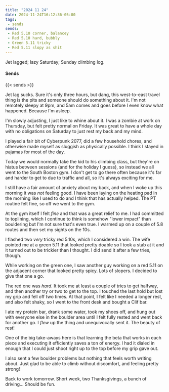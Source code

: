 ```yaml
---
title: "2024 11 24"
date: 2024-11-24T16:12:36-05:00
tags:
 - sends
sends:
 - Red 5.10 corner, balancey
 - Red 5.10 hard, bubbly
 - Green 5.11 tricky
 - Red 5.11 slopy as shit
---
```


Jet lagged; lazy Saturday; Sunday climbing log.<!--more-->

#### Sends

{{< sends >}}

Jet lag sucks. Sure it's only three hours, but dang, this west-to-east travel
thing is the pits and someone should do something about it. I'm not remotely
sleepy at 9pm, and 5am comes and goes before I even know what happened. Because
I'm asleep.

I'm slowly adjusting, I just like to whine about it. I was a zombie at work on
Thursday, but felt pretty normal on Friday. It was great to have a whole day
with no obligations on Saturday to just rest my back and my mind.

I played a fair bit of Cyberpunk 2077, did a few household chores, and otherwise
made myself as sluggish as physically possible. I think I stayed in pajamas for
most of the day.

Today we would normally take the kid to his climbing class, but they're on
hiatus between sessions (and for the holiday I guess), so instead we all went to
the South Boston gym. I don't get to go there often because it's far and harder
to get to due to traffic and all, so it's always exciting for me.

I still have a fair amount of anxiety about my back, and when I woke up this
morning it was *not* feeling good. I have been laying on the heating pad in the
morning like I used to do and I think that has actually helped. The PT routine
felt fine, so off we went to the gym.

At the gym itself I felt *fine* and that was a great relief to me. I had
committed to toplining, which I continue to think is somehow "lower impact" than
bouldering but I'm not sure that's even true. I warmed up on a couple of 5.8
routes and then set my sights on the 10s.

I flashed two *very* tricky red 5.10s, which I considered a win. The wife
pointed me at a green 5.11 that looked pretty doable so I took a stab at it and
it turned out to be trickier than I thought. I did send it after a few tries,
though.

While working on the green one, I saw another guy working on a red 5.11 on the
adjacent corner that looked pretty spicy. Lots of slopers. I decided to give
that one a go.

The red one was *hard*. It took me at least a couple of tries to get halfway,
and then another try or two to get to the top. I touched the last hold but lost
my grip and fell off two times. At that point, I felt like I needed a longer
rest, and also felt shaky, so I went to the front desk and bought a Clif bar.

I ate my protein bar, drank some water, took my shoes off, and hung out with
everyone else in the boulder area until I felt fully rested and went back for
another go. I *flew* up the thing and unequivocally sent it. The beauty of rest!

One of the big take-aways here is that learning the beta that works in each
piece and executing it efficiently saves a ton of energy. I had it dialed in
enough that I could just shoot right up to the top before my grip gave out.

I also sent a few boulder problems but nothing that feels worth writing about.
Just glad to be able to climb without discomfort, and feeling pretty strong!

Back to work tomorrow. Short week, two Thanksgivings, a bunch of driving...
Should be fun.
